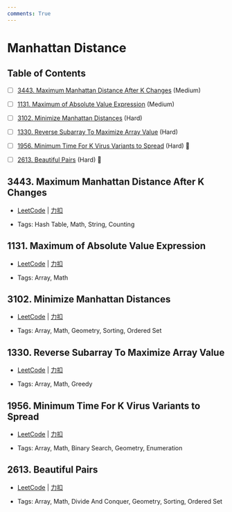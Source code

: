 ```yaml
---
comments: True
---
```


# Manhattan Distance

## Table of Contents

- [ ] [3443. Maximum Manhattan Distance After K Changes](#3443-maximum-manhattan-distance-after-k-changes) (Medium)
- [ ] [1131. Maximum of Absolute Value Expression](#1131-maximum-of-absolute-value-expression) (Medium)
- [ ] [3102. Minimize Manhattan Distances](#3102-minimize-manhattan-distances) (Hard)
- [ ] [1330. Reverse Subarray To Maximize Array Value](#1330-reverse-subarray-to-maximize-array-value) (Hard)
- [ ] [1956. Minimum Time For K Virus Variants to Spread](#1956-minimum-time-for-k-virus-variants-to-spread) (Hard) 👑
- [ ] [2613. Beautiful Pairs](#2613-beautiful-pairs) (Hard) 👑


## 3443. Maximum Manhattan Distance After K Changes

-    [LeetCode](https://leetcode.com/problems/maximum-manhattan-distance-after-k-changes/) | [力扣](https://leetcode.cn/problems/maximum-manhattan-distance-after-k-changes/)

-   Tags: Hash Table, Math, String, Counting



## 1131. Maximum of Absolute Value Expression

-    [LeetCode](https://leetcode.com/problems/maximum-of-absolute-value-expression/) | [力扣](https://leetcode.cn/problems/maximum-of-absolute-value-expression/)

-   Tags: Array, Math



## 3102. Minimize Manhattan Distances

-    [LeetCode](https://leetcode.com/problems/minimize-manhattan-distances/) | [力扣](https://leetcode.cn/problems/minimize-manhattan-distances/)

-   Tags: Array, Math, Geometry, Sorting, Ordered Set



## 1330. Reverse Subarray To Maximize Array Value

-    [LeetCode](https://leetcode.com/problems/reverse-subarray-to-maximize-array-value/) | [力扣](https://leetcode.cn/problems/reverse-subarray-to-maximize-array-value/)

-   Tags: Array, Math, Greedy



## 1956. Minimum Time For K Virus Variants to Spread

-    [LeetCode](https://leetcode.com/problems/minimum-time-for-k-virus-variants-to-spread/) | [力扣](https://leetcode.cn/problems/minimum-time-for-k-virus-variants-to-spread/)

-   Tags: Array, Math, Binary Search, Geometry, Enumeration



## 2613. Beautiful Pairs

-    [LeetCode](https://leetcode.com/problems/beautiful-pairs/) | [力扣](https://leetcode.cn/problems/beautiful-pairs/)

-   Tags: Array, Math, Divide And Conquer, Geometry, Sorting, Ordered Set



